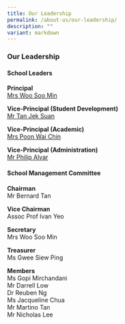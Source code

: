 ```yaml
---
title: Our Leadership
permalink: /about-us/our-leadership/
description: ""
variant: markdown
---
```

### **Our Leadership**
#### **School Leaders**
**Principal**<br>
[Mrs Woo Soo Min](mailto:catholic_jc@moe.edu.sg)

**Vice-Principal (Student Development)**<br>
[Mr Tan Jek Suan](mailto:catholic_jc@moe.edu.sg)

**Vice-Principal (Academic)**<br>
[Mrs Poon Wai Chin](mailto:catholic_jc@moe.edu.sg)

**Vice-Principal (Administration)**<br>
[Mr Philip Alvar](mailto:catholic_jc@moe.edu.sg)

#### **School Management Committee**
**Chairman**<br>
Mr Bernard Tan

**Vice Chairman**<br>
Assoc Prof Ivan Yeo

**Secretary**<br>
Mrs Woo Soo Min

**Treasurer**<br>
Ms Gwee Siew Ping

**Members**<br>
Ms Gopi Mirchandani<br>
Mr Darrell Low<br>
Dr Reuben Ng<br>
Ms Jacqueline Chua<br>
Mr Martino Tan <br>
Mr Nicholas Lee